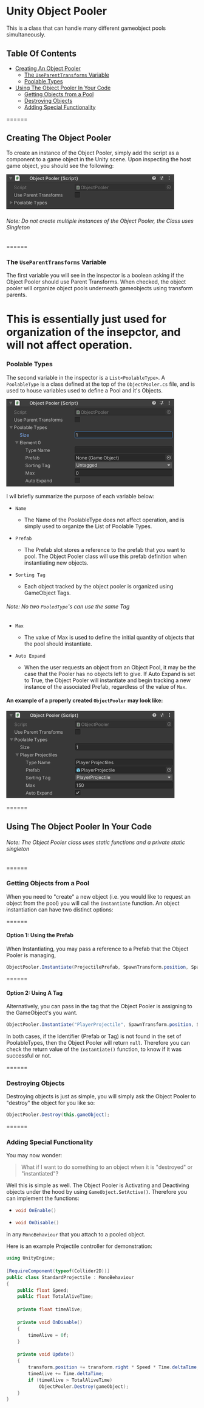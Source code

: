 # Unity Object Pooler

This is a class that can handle many different gameobject pools simultaneously.

## Table Of Contents
 - [Creating An Object Pooler](https://github.com/SlamDewey/Unity-Object-Pooler#creating-the-object-pooler)
    - [The `UseParentTransforms` Variable]()
    - [Poolable Types](https://github.com/SlamDewey/Unity-Object-Pooler#poolable-types)
 - [Using The Object Pooler In Your Code](https://github.com/SlamDewey/Unity-Object-Pooler#using-the-object-pooler-in-your-code)
    - [Getting Objects from a Pool](https://github.com/SlamDewey/Unity-Object-Pooler#getting-objects-from-a-pool)
    - [Destroying Objects](https://github.com/SlamDewey/Unity-Object-Pooler#destroying-objects)
    - [Adding Special Functionality](https://github.com/SlamDewey/Unity-Object-Pooler#adding-special-functionality)

======
## Creating The Object Pooler
To create an instance of the Object Pooler, simply add the script as a component to a game object in the Unity scene.
Upon inspecting the host game object, you should see the following:

![A blank object pooler](/images/1.png)

###### _Note: Do not create multiple instances of the Object Pooler, the Class uses Singleton_
======
### The `UseParentTransforms` Variable
The first variable you will see in the inspector is a boolean asking if the Object Pooler should use Parent Transforms.
When checked, the object pooler will organize object pools underneath gameobjects using transform parents.  

This is essentially just used for organization of the insepctor, and will not affect operation.
======
### Poolable Types
The second variable in the inspector is a `List<PoolableType>`. A `PoolableType` is a class defined at the top of the `ObjectPooler.cs`
file, and is used to house variables used to define a Pool and it's Objects.

![Creating the first PoolableType](/images/2.png)

I wil briefly summarize the purpose of each variable below:

 - `Name`
    - The Name of the PoolableType does not affect operation, and is simply used to organize the List of Poolable Types.

 - `Prefab`
    - The Prefab slot stores a reference to the prefab that you want to pool.  The Object Pooler class will use this prefab definition when
      instantiating new objects.

 - `Sorting Tag`
    - Each object tracked by the object pooler is organized using GameObject Tags.
###### _Note: No two `PooledType`'s can use the same Tag_
 - `Max`
    - The value of Max is used to define the initial quantity of objects that the pool should instantiate.

 - `Auto Expand`
    - When the user requests an object from an Object Pool, it may be the case that the Pooler has no objects left to give.  If Auto Expand is set to True, the 
      Object Pooler will instantiate and begin tracking a new instance of the associated Prefab, regardless of the value of `Max`.

#### An example of a properly created `ObjectPooler` may look like:

![An Example of an object pooler](/images/3.png)


======
## Using The Object Pooler In Your Code
###### _Note: The Object Pooler class uses static functions and a private static singleton_

======
### Getting Objects from a Pool

When you need to "create" a new object (i.e. you would like to request an object from the pool) you will call the `Instantiate` function.
An object instantiation can have two distinct options:

======
#### Option 1: Using the Prefab
When Instantiating, you may pass a reference to a Prefab that the Object Pooler is managing,
```c#
ObjectPooler.Instantiate(ProjectilePrefab, SpawnTransform.position, SpawnTransform.rotation);
```
======
#### Option 2: Using A Tag
Alternatively, you can pass in the tag that the Object Pooler is assigning to the GameObject's you want.
```c#
ObjectPooler.Instantiate("PlayerProjectile", SpawnTransform.position, SpawnTransform.rotation);
```

In both cases, if the Identifier (Prefab or Tag) is not found in the set of PoolableTypes, then the Object Pooler will return `null`.
Therefore you can check the return value of the `Instantiate()` function, to know if it was successful or not.


======
### Destroying Objects
Destroying objects is just as simple, you will simply ask the Object Pooler to "destroy" the object for you like so:
```c#
ObjectPooler.Destroy(this.gameObject);
```


======
### Adding Special Functionality
You may now wonder:
> What if I want to do something to an object when it is "destroyed" or "instantiated"?

Well this is simple as well.  The Object Pooler is Activating and Deactiving objects under the hood by using `GameObject.SetActive()`.  Therefore you can implement the functions:
  - ```c#
    void OnEnable()
    ```
  - ```c#
    void OnDisable()
    ```
in any `MonoBehaviour` that you attach to a pooled object.

Here is an example Projectile controller for demonstration:
```c#
using UnityEngine;

[RequireComponent(typeof(Collider2D))]
public class StandardProjectile : MonoBehaviour
{
    public float Speed;
    public float TotalAliveTime;
    
    private float timeAlive;

    private void OnDisable()
    {
        timeAlive = 0f;
    }

    private void Update()
    {
        transform.position += transform.right * Speed * Time.deltaTime;
        timeAlive += Time.deltaTime;
        if (timeAlive > TotalAliveTime)
            ObjectPooler.Destroy(gameObject);
    }
}
```



